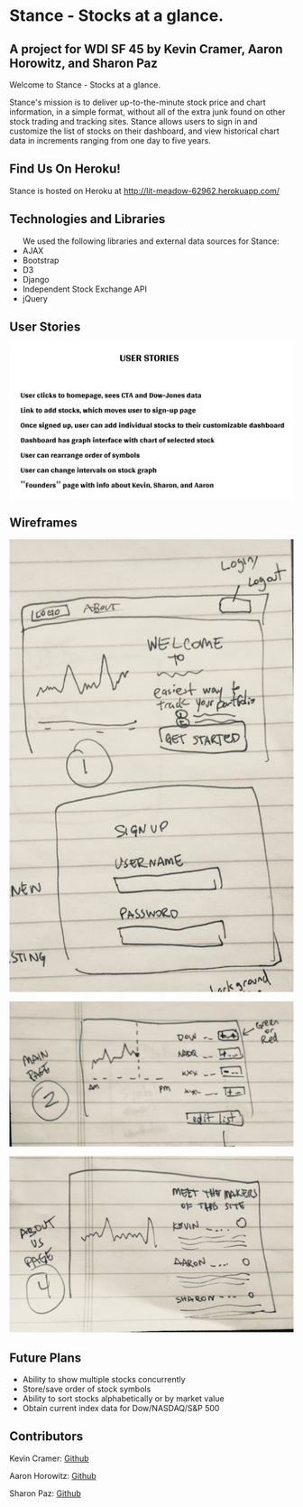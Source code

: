 # Stance - Stocks at a glance.

## A project for WDI SF 45 by Kevin Cramer, Aaron Horowitz, and Sharon Paz

Welcome to Stance - Stocks at a glance.

Stance's mission is to deliver up-to-the-minute stock price and chart information, in a simple format, without all of the extra junk found on other stock trading and tracking sites. Stance allows users to sign in and customize the list of stocks on their dashboard, and view historical chart data in increments ranging from one day to five years.

## Find Us On Heroku!

Stance is hosted on Heroku at http://lit-meadow-62962.herokuapp.com/

## Technologies and Libraries
<ul>
We used the following libraries and external data sources for Stance:
<li>AJAX</li>
<li>Bootstrap</li>
<li>D3</li>
<li>Django</li>
<li>Independent Stock Exchange API</li>
<li>jQuery</li>
</ul>

## User Stories

![Stance User Stories](stance_django/stance/static/img/user-stories.png)

## Wireframes

![Stance Wireframe 1](stance_django/stance/static/img/stance_sketch_01.jpg)

![Stance Wireframe 2](stance_django/stance/static/img/stance_sketch_02.jpg)

![Stance Wireframe 3](stance_django/stance/static/img/stance_sketch_03.jpg)

## Future Plans

<ul>
<li>Ability to show multiple stocks concurrently</li>
<li>Store/save order of stock symbols</li>
<li>Ability to sort stocks alphabetically or by market value</li>
<li>Obtain current index data for Dow/NASDAQ/S&P 500</li>
</ul>

## Contributors

Kevin Cramer: <a href="https://github.com/kecramer">Github</a>

Aaron Horowitz: <a href="https://github.com/aaronhorowitz3">Github</a>

Sharon Paz: <a href="https://github.com/oxleberry">Github</a>
